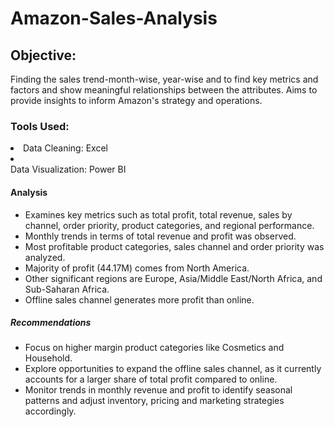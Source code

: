 <h1>Amazon-Sales-Analysis</h1>
<h2>Objective:</h2>
<p>Finding the sales trend-month-wise, year-wise and to find key metrics and factors and show meaningful relationships between the attributes.
Aims to provide insights to inform Amazon's strategy and operations.</p>

<h3>Tools Used:</h3>
<li>Data Cleaning: Excel</li>
<li></li>Data Visualization: Power BI</li>

<H4>Analysis</H4>
<ul>
<li>Examines key metrics such as total profit, total revenue, sales by channel, order priority, product categories, and regional performance.</li>
<li>Monthly trends in terms of total revenue and profit was observed.</li>
<li>Most profitable product categories, sales channel and order priority was analyzed.</li>
<li>Majority of profit (44.17M) comes from North America.</li>
<li>Other significant regions are Europe, Asia/Middle East/North Africa, and Sub-Saharan Africa.</li>
<li>Offline sales channel generates more profit than online.</li>
</ul>

<h5>Recommendations</h5>
<ul>
<li>Focus on higher margin product categories like Cosmetics and Household.</li>
<li>Explore opportunities to expand the offline sales channel, as it currently accounts for a larger share of total profit compared to online.</li>
<li>Monitor trends in monthly revenue and profit to identify seasonal patterns and adjust inventory, pricing and marketing strategies accordingly.</li>
</ul>


